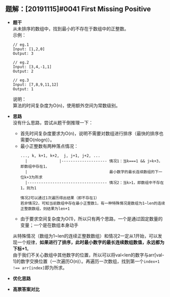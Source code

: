 ## 题解：[20191115]#0041 First Missing Positive
- **题干**   
从未排序的数组中，找到最小的不存在于数组中的正整数。   
  示例：   
  ```
  // eg.1
  Input: [1,2,0]
  Output: 3

  // eg.2
  Input: [3,4,-1,1]
  Output: 2

  // eg.3
  Input: [7,8,9,11,12]
  Output: 1
  ```
  说明：   
  算法的时间复杂度为O(n)，使用额外空间为常数级别。   
- **思路**   
没有什么思路，尝试从题干倒推理一下：      
  - 首先时间复杂度要求为O(n)，说明不需要对数组进行排序（最快的排序也需要O(nlogn)）。   
  - 最小正整数有两种落点情况：      
    ```
    ..., k, k+1, k+2,  j, j+1, j+2, ...
      |              |-------------------- 情况1：当k===1 && j>k+3，即数组中存在1，
      |                                    最小数字的最长连续数组的下一位k+3为所求
      |----------------------------------- 情况2：当k>1，即数组中不存在1，则为1

    情况2可以通过1次遍历得出结果（即不存在1）   
    若非情况2，可知当前数组中存在最小正整数1，有一种特殊情况是数组为1~len的连续正整数数组，则结果为len+1
    ```
  - 由于要求空间复杂度为O(1)，所以只有两个思路，一个是通过固定数量的变量；一个是在数组本身动手   

  从特殊情况（数组为1~len的连续正整数数组）和情况2一定从1开始，可以发现一个规律，**如果进行了排序，此时最小数字的最长连续数组数值，永远都为下标+1**。   
  由于我们不关心数组中其他数字的位置，所以可以将val\<len的数字与arr[val-1]的数字交换位置（一次遍历O(n)）。再遍历一次数组，找到第一个`index+1 !== arr[index]`即为所求。   
- **优化思路**   

- **高票答案对比**   
